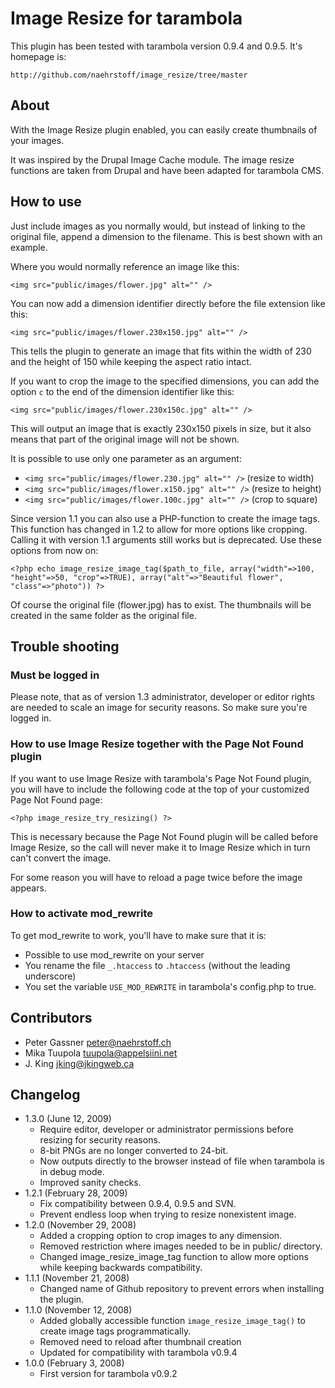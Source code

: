 Image Resize for tarambola
=====================

This plugin has been tested with tarambola version 0.9.4 and 0.9.5. It's homepage is:

`http://github.com/naehrstoff/image_resize/tree/master`


About
-----

With the Image Resize plugin enabled, you can easily create thumbnails of your images.

It was inspired by the Drupal Image Cache module. The image resize functions are taken from Drupal and have been adapted for tarambola CMS.


How to use
----------

Just include images as you normally would, but instead of linking to the original file, append a dimension to the filename. This is best shown with an example.

Where you would normally reference an image like this:

`<img src="public/images/flower.jpg" alt="" />`

You can now add a dimension identifier directly before the file extension like this:

`<img src="public/images/flower.230x150.jpg" alt="" />`

This tells the plugin to generate an image that fits within the width of 230 and the height of 150 while keeping the aspect ratio intact.

If you want to crop the image to the specified dimensions, you can add the option `c` to the end of the dimension identifier like this:

`<img src="public/images/flower.230x150c.jpg" alt="" />`

This will output an image that is exactly 230x150 pixels in size, but it also means that part of the original image will not be shown.

It is possible to use only one parameter as an argument:

* `<img src="public/images/flower.230.jpg" alt="" />` (resize to width)
* `<img src="public/images/flower.x150.jpg" alt="" />` (resize to height)
* `<img src="public/images/flower.100c.jpg" alt="" />` (crop to square)

Since version 1.1 you can also use a PHP-function to create the image tags. This function has changed in 1.2 to allow for more options like cropping. Calling it with version 1.1 arguments still works but is deprecated. Use these options from now on:

`<?php echo image_resize_image_tag($path_to_file, array("width"=>100, "height"=>50, "crop"=>TRUE), array("alt"=>"Beautiful flower", "class"=>"photo")) ?>`

Of course the original file (flower.jpg) has to exist. The thumbnails will be created in the same folder as the original file.


Trouble shooting
-----------------

### Must be logged in

Please note, that as of version 1.3 administrator, developer or editor rights are needed to scale an image for security reasons. So make sure you're logged in.

### How to use Image Resize together with the Page Not Found plugin

If you want to use Image Resize with tarambola's Page Not Found plugin, you will have to include the following code at the top of your customized Page Not Found page:

`<?php image_resize_try_resizing() ?>`

This is necessary because the Page Not Found plugin will be called before Image Resize, so the call will never make it to Image Resize which in turn can't convert the image.

For some reason you will have to reload a page twice before the image appears.

### How to activate mod_rewrite

To get mod_rewrite to work, you'll have to make sure that it is:

* Possible to use mod_rewrite on your server
* You rename the file `_.htaccess` to `.htaccess` (without the leading underscore)
* You set the variable `USE_MOD_REWRITE` in tarambola's config.php to true.


Contributors
------------

* Peter Gassner <peter@naehrstoff.ch>
* Mika Tuupola <tuupola@appelsiini.net>
* J. King <jking@jkingweb.ca>


Changelog
---------

* 1.3.0 (June 12, 2009)
	* Require editor, developer or administrator permissions before resizing for security reasons.
	* 8-bit PNGs are no longer converted to 24-bit.
	* Now outputs directly to the browser instead of file when tarambola is in debug mode.
	* Improved sanity checks.
* 1.2.1 (February 28, 2009)
	* Fix compatibility between 0.9.4, 0.9.5 and SVN.
	* Prevent endless loop when trying to resize nonexistent image.
* 1.2.0 (November 29, 2008)
	* Added a cropping option to crop images to any dimension.
	* Removed restriction where images needed to be in public/ directory.
	* Changed image_resize_image_tag function to allow more options while keeping backwards compatibility.
* 1.1.1 (November 21, 2008)
	* Changed name of Github repository to prevent errors when installing the plugin.
* 1.1.0 (November 12, 2008)
	* Added globally accessible function `image_resize_image_tag()` to create image tags programmatically.
	* Removed need to reload after thumbnail creation
	* Updated for compatibility with tarambola v0.9.4
* 1.0.0 (February 3, 2008)
	* First version for tarambola v0.9.2